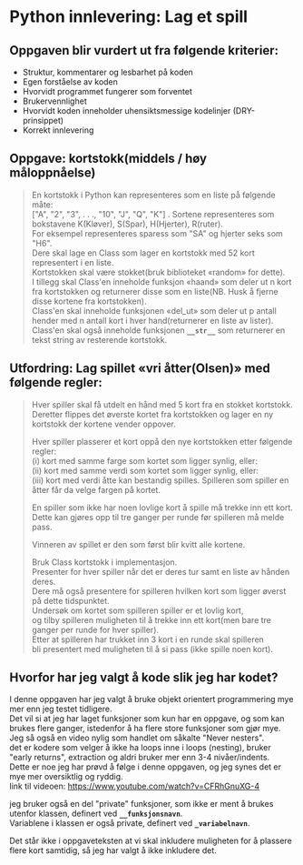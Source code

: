 # Python innlevering: Lag et spill

## Oppgaven blir vurdert ut fra følgende kriterier:

-   Struktur, kommentarer og lesbarhet på koden
-   Egen forståelse av koden
-   Hvorvidt programmet fungerer som forventet
-   Brukervennlighet
-   Hvorvidt koden inneholder uhensiktsmessige kodelinjer (DRY-prinsippet)
-   Korrekt innlevering

## Oppgave: kortstokk(middels / høy måloppnåelse)

> En kortstokk i Python kan representeres som en liste på følgende måte:  
> ["A", "2", "3", . . ., "10", "J", "Q", "K"] .
> Sortene representeres som bokstavene K(Kløver), S(Spar), H(Hjerter), R(ruter).  
> For eksempel representeres sparess som "SA" og hjerter seks som "H6".  
> Dere skal lage en Class som lager en kortstokk med 52 kort representert i en liste.  
> Kortstokken skal være stokket(bruk biblioteket «random» for dette).  
> I tillegg skal Class'en inneholde funksjon «haand» som deler ut n kort fra kortstokken og
> returnerer disse som en liste(NB. Husk å fjerne disse kortene fra kortstokken).  
> Class'en skal inneholde funksjonen «del_ut» som deler ut
> p antall hender med n antall kort i hver hand(returnerer en liste av lister).  
> Class'en skal også inneholde funksjonen **`__str__`** som returnerer en tekst string av resterende kortstokk.

## Utfordring: Lag spillet «vri åtter(Olsen)» med følgende regler:

> Hver spiller skal få utdelt en hånd med 5 kort fra en stokket kortstokk.  
> Deretter flippes det øverste kortet fra kortstokken og lager en ny kortstokk der kortene vender oppover.
>
> Hver spiller plasserer et kort oppå den nye kortstokken etter følgende regler:  
> (i) kort med samme farge som kortet som ligger synlig, eller:  
> (ii) kort med samme verdi som kortet som ligger synlig, eller:  
> (iii) kort med verdi åtte kan bestandig spilles. Spilleren som spiller en åtter får da velge fargen på kortet.
>
> En spiller som ikke har noen lovlige kort å spille må trekke inn ett kort.  
> Dette kan gjøres opp til tre ganger per runde før spilleren må melde pass.
>
> Vinneren av spillet er den som først blir kvitt alle kortene.
>
> Bruk Class kortstokk i implementasjon.  
> Presenter for hver spiller når det er deres tur samt en liste av hånden deres.  
> Dere må også presentere for spilleren hvilken kort som ligger øverst på dette tidspunktet.  
> Undersøk om kortet som spilleren spiller er et lovlig kort,  
> og tilby spilleren muligheten til å trekke inn ett kort(men bare tre ganger per runde for hver spiller).  
> Etter at spilleren har trukket inn 3 kort i en runde skal spilleren  
> bli presentert med muligheten til å si pass (ikke spille noen kort).

## Hvorfor har jeg valgt å kode slik jeg har kodet?

I denne oppgaven har jeg valgt å bruke objekt orientert programmering mye mer enn jeg testet tidligere.  
Det vil si at jeg har laget funksjoner som kun har en oppgave, og som kan brukes flere ganger, istedenfor å ha flere store funksjoner som gjør mye.  
Jeg så også en video nylig som handlet om såkalte "Never nesters".  
det er kodere som velger å ikke ha loops inne i loops (nesting), bruker "early returns", extraction og aldri bruker mer enn 3-4 nivåer/indents.  
Dette er noe jeg har prøvd å følge i denne oppgaven, og jeg synes det er mye mer oversiktlig og ryddig.  
link til videoen: https://www.youtube.com/watch?v=CFRhGnuXG-4

jeg bruker også en del "private" funksjoner, som ikke er ment å brukes utenfor klassen, definert ved **`__funksjonsnavn`**.  
Variablene i klassen er også private, definert ved **`_variabelnavn`**.

Det står ikke i oppgaveteksten at vi skal inkludere muligheten for å plassere flere kort samtidig, så jeg har valgt å ikke inkludere det.
